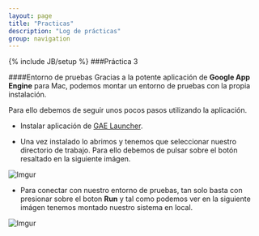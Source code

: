 ```yaml
---
layout: page
title: "Practicas"
description: "Log de prácticas"
group: navigation
---
```

{% include JB/setup %}
###Práctica 3

####Entorno de pruebas
Gracias a la potente aplicación de **Google App Engine** para Mac, podemos montar un entorno de pruebas con la propia instalación.  

Para ello debemos de seguir unos pocos pasos utilizando la aplicación.  

* Instalar aplicación de [GAE Launcher](https://cloud.google.com/appengine/downloads).

* Una vez instalado lo abrimos y tenemos que seleccionar nuestro directorio de trabajo. Para ello debemos de pulsar sobre el botón resaltado en la siguiente imágen.

![Imgur](http://i.imgur.com/bX9LexV.png)  

* Para conectar con nuestro entorno de pruebas, tan solo basta con presionar sobre el boton **Run** y tal como podemos ver en la siguiente imágen tenemos montado nuestro sistema en local.
   
![Imgur](http://i.imgur.com/NbIeEtU.png)
